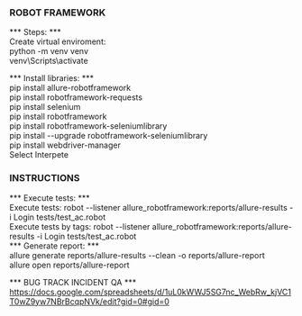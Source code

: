 ### ROBOT FRAMEWORK </br>
*** Steps: ***</br>
Create virtual enviroment:</br>
python -m venv venv</br>
venv\Scripts\activate</br>

*** Install libraries: ***</br>
pip install allure-robotframework</br>
pip install robotframework-requests</br>
pip install selenium</br>
pip install robotframework</br>
pip install robotframework-seleniumlibrary</br>
pip install --upgrade robotframework-seleniumlibrary</br>
pip install webdriver-manager</br>
Select Interpete</br>

 ### INSTRUCTIONS </br>
*** Execute tests: ***</br>
Execute tests: robot --listener allure_robotframework:reports/allure-results -i Login tests/test_ac.robot</br>
Execute tests by tags: robot --listener allure_robotframework:reports/allure-results -i Login tests/test_ac.robot</br>
*** Generate report: ***</br>
allure generate reports/allure-results --clean -o reports/allure-report</br>
allure open reports/allure-report</br>

*** BUG TRACK INCIDENT QA ***</br>
https://docs.google.com/spreadsheets/d/1uL0kWWJ5SG7nc_WebRw_kjVC1T0wZ9yw7NBrBcqpNVk/edit?gid=0#gid=0</br>



